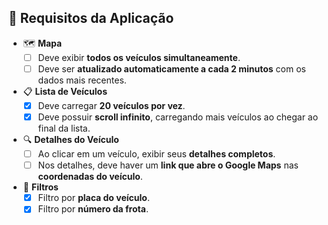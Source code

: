 ## 📝 Requisitos da Aplicação

- 🗺️ **Mapa**
  - [ ] Deve exibir **todos os veículos simultaneamente**.
  - [ ] Deve ser **atualizado automaticamente a cada 2 minutos** com os dados mais recentes.

- 📋 **Lista de Veículos**
  - [X] Deve carregar **20 veículos por vez**.
  - [X] Deve possuir **scroll infinito**, carregando mais veículos ao chegar ao final da lista.

- 🔍 **Detalhes do Veículo**
  - [ ] Ao clicar em um veículo, exibir seus **detalhes completos**.
  - [ ] Nos detalhes, deve haver um **link que abre o Google Maps** nas **coordenadas do veículo**.

- 🎯 **Filtros**
  - [X] Filtro por **placa do veículo**.
  - [X] Filtro por **número da frota**.
